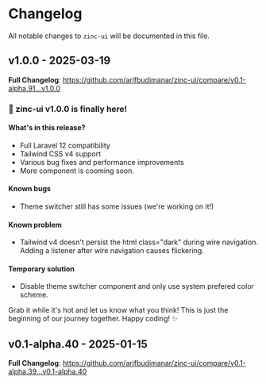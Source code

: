# Changelog

All notable changes to `zinc-ui` will be documented in this file.

## v1.0.0 - 2025-03-19

**Full Changelog**: https://github.com/arifbudimanar/zinc-ui/compare/v0.1-alpha.91...v1.0.0

### 🎉 zinc-ui v1.0.0 is finally here!

#### What's in this release?

- Full Laravel 12 compatibility
- Tailwind CSS v4 support
- Various bug fixes and performance improvements
- More component is cooming soon.

#### Known bugs

- Theme switcher still has some issues (we're working on it!)

#### Known problem

- Tailwind v4 doesn't persist the html class="dark" during wire navigation. Adding a listener after wire navigation causes flickering.

#### Temporary solution

- Disable theme switcher component and only use system prefered color scheme.

Grab it while it's hot and let us know what you think! This is just the beginning of our journey together.
Happy coding! ✨

## v0.1-alpha.40 - 2025-01-15

**Full Changelog**: https://github.com/arifbudimanar/zinc-ui/compare/v0.1-alpha.39...v0.1-alpha.40
